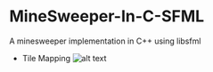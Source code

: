 # MineSweeper-In-C-SFML
A minesweeper implementation in C++ using libsfml

 - Tile Mapping
 ![alt text](https://cdn.discordapp.com/attachments/1091112556141215784/1091112568547975298/image.png)
